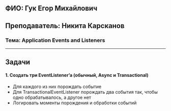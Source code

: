 ## ФИО: Гук Егор Михайлович
## Преподаватель: Никита Карсканов

### Тема: Application Events and Listeners

---

## Задачи

#### 1. Создать три EventListener’a (обычный, Async и Transactional)

- Для каждого из них порождать событие
- Для TransactionalEventListener порождать два события так, чтобы одно обрабатывалось, а другое нет
- Логировать моменты порождения и обработки событий
